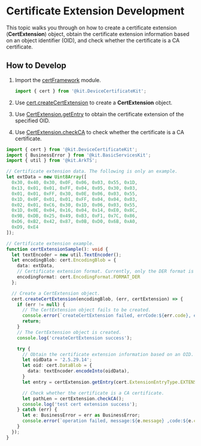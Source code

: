 # Certificate Extension Development


This topic walks you through on how to create a certificate extension (**CertExtension**) object, obtain the certificate extension information based on an object identifier (OID), and check whether the certificate is a CA certificate.


## How to Develop

1. Import the [certFramework](../../reference/apis-device-certificate-kit/js-apis-cert.md) module.
   ```ts
   import { cert } from '@kit.DeviceCertificateKit';
   ```

2. Use [cert.createCertExtension](../../reference/apis-device-certificate-kit/js-apis-cert.md#certcreatecertextension10) to create a **CertExtension** object.

3. Use [CertExtension.getEntry](../../reference/apis-device-certificate-kit/js-apis-cert.md#getentry10) to obtain the certificate extension of the specified OID.
     

4. Use [CertExtension.checkCA](../../reference/apis-device-certificate-kit/js-apis-cert.md#checkca10) to check whether the certificate is a CA certificate.

```ts
import { cert } from '@kit.DeviceCertificateKit';
import { BusinessError } from '@kit.BasicServicesKit';
import { util } from '@kit.ArkTS';

// Certificate extension data. The following is only an example.
let extData = new Uint8Array([
  0x30, 0x40, 0x30, 0x0F, 0x06, 0x03, 0x55, 0x1D,
  0x13, 0x01, 0x01, 0xFF, 0x04, 0x05, 0x30, 0x03,
  0x01, 0x01, 0xFF, 0x30, 0x0E, 0x06, 0x03, 0x55,
  0x1D, 0x0F, 0x01, 0x01, 0xFF, 0x04, 0x04, 0x03,
  0x02, 0x01, 0xC6, 0x30, 0x1D, 0x06, 0x03, 0x55,
  0x1D, 0x0E, 0x04, 0x16, 0x04, 0x14, 0xE0, 0x8C,
  0x9B, 0xDB, 0x25, 0x49, 0xB3, 0xF1, 0x7C, 0x86,
  0xD6, 0xB2, 0x42, 0x87, 0x0B, 0xD0, 0x6B, 0xA0,
  0xD9, 0xE4
]);

// Certificate extension example.
function certExtensionSample(): void {
  let textEncoder = new util.TextEncoder();
  let encodingBlob: cert.EncodingBlob = {
    data: extData,
    // Certificate extension format. Currently, only the DER format is supported.
    encodingFormat: cert.EncodingFormat.FORMAT_DER
  };

  // Create a CertExtension object.
  cert.createCertExtension(encodingBlob, (err, certExtension) => {
    if (err != null) {
      // The CertExtension object fails to be created.
      console.error(`createCertExtension failed, errCode:${err.code}, errMsg:${err.message} `);
      return;
    }
    // The CertExtension object is created.
    console.log('createCertExtension success');

    try {
      // Obtain the certificate extension information based on an OID.
      let oidData = '2.5.29.14';
      let oid: cert.DataBlob = {
        data: textEncoder.encodeInto(oidData),
      }
      let entry = certExtension.getEntry(cert.ExtensionEntryType.EXTENSION_ENTRY_TYPE_ENTRY, oid);

      // Check whether the certificate is a CA certificate.
      let pathLen = certExtension.checkCA();
      console.log('test cert extension success');
    } catch (err) {
      let e: BusinessError = err as BusinessError;
      console.error(`operation failed, message:${e.message} ,code:${e.code} `);
    }
  });
}
```
